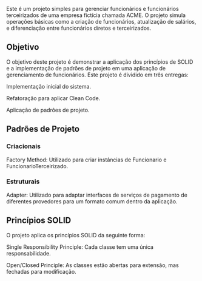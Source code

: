 Este é um projeto simples para gerenciar funcionários e funcionários terceirizados de uma empresa fictícia chamada ACME. O projeto simula operações básicas como a criação de funcionários, atualização de salários, e diferenciação entre funcionários diretos e terceirizados.

<h2>Objetivo</h2>
O objetivo deste projeto é demonstrar a aplicação dos princípios de SOLID e a implementação de padrões de projeto em uma aplicação de gerenciamento de funcionários. Este projeto é dividido em três entregas:

<p>Implementação inicial do sistema.</p>
<p>Refatoração para aplicar Clean Code.</p>
<p>Aplicação de padrões de projeto.</p>

<h2>Padrões de Projeto</h2>
<h3>Criacionais</h3>
Factory Method: Utilizado para criar instâncias de Funcionario e FuncionarioTerceirizado.
<h3>Estruturais</h3>
Adapter: Utilizado para adaptar interfaces de serviços de pagamento de diferentes provedores para um formato comum dentro da aplicação.

<h2>Princípios SOLID</h2>
O projeto aplica os princípios SOLID da seguinte forma:

<p>Single Responsibility Principle: Cada classe tem uma única responsabilidade.</p>
<p>Open/Closed Principle: As classes estão abertas para extensão, mas fechadas para modificação.</p>
